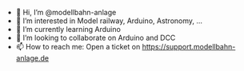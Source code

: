 - 👋 Hi, I’m @modellbahn-anlage
- 👀 I’m interested in Model railway, Arduino, Astronomy, ...
- 🌱 I’m currently learning Arduino
- 💞️ I’m looking to collaborate on Arduino and DCC
- 📫 How to reach me: Open a ticket on https://support.modellbahn-anlage.de

<!---
modellbahn-anlage/modellbahn-anlage is a ✨ special ✨ repository because its `README.md` (this file) appears on your GitHub profile.
You can click the Preview link to take a look at your changes.
--->
